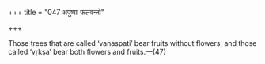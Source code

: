 +++
title = "047 अपुष्पाः फलवन्तो"

+++

Those trees that are called ‘vanaspati’ bear fruits without flowers; and those called ‘vṛkṣa’ bear both flowers and fruits.—(47)